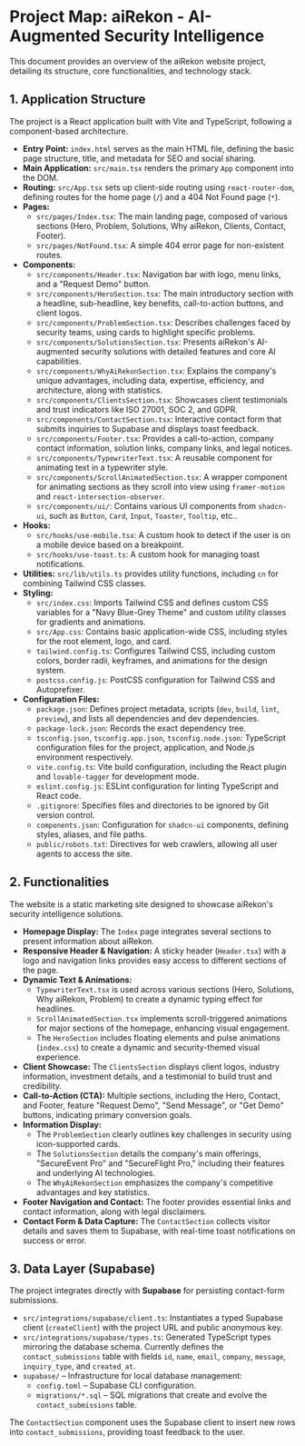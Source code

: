 # Project Map: aiRekon - AI-Augmented Security Intelligence

This document provides an overview of the aiRekon website project, detailing its structure, core functionalities, and technology stack.

## 1. Application Structure

The project is a React application built with Vite and TypeScript, following a component-based architecture.

* **Entry Point:** `index.html` serves as the main HTML file, defining the basic page structure, title, and metadata for SEO and social sharing.
* **Main Application:** `src/main.tsx` renders the primary `App` component into the DOM.
* **Routing:** `src/App.tsx` sets up client-side routing using `react-router-dom`, defining routes for the home page (`/`) and a 404 Not Found page (`*`).
* **Pages:**
    * `src/pages/Index.tsx`: The main landing page, composed of various sections (Hero, Problem, Solutions, Why aiRekon, Clients, Contact, Footer).
    * `src/pages/NotFound.tsx`: A simple 404 error page for non-existent routes.
* **Components:**
    * `src/components/Header.tsx`: Navigation bar with logo, menu links, and a "Request Demo" button.
    * `src/components/HeroSection.tsx`: The main introductory section with a headline, sub-headline, key benefits, call-to-action buttons, and client logos.
    * `src/components/ProblemSection.tsx`: Describes challenges faced by security teams, using cards to highlight specific problems.
    * `src/components/SolutionsSection.tsx`: Presents aiRekon's AI-augmented security solutions with detailed features and core AI capabilities.
    * `src/components/WhyAiRekonSection.tsx`: Explains the company's unique advantages, including data, expertise, efficiency, and architecture, along with statistics.
    * `src/components/ClientsSection.tsx`: Showcases client testimonials and trust indicators like ISO 27001, SOC 2, and GDPR.
    * `src/components/ContactSection.tsx`: Interactive contact form that submits inquiries to Supabase and displays toast feedback.
    * `src/components/Footer.tsx`: Provides a call-to-action, company contact information, solution links, company links, and legal notices.
    * `src/components/TypewriterText.tsx`: A reusable component for animating text in a typewriter style.
    * `src/components/ScrollAnimatedSection.tsx`: A wrapper component for animating sections as they scroll into view using `framer-motion` and `react-intersection-observer`.
    * `src/components/ui/`: Contains various UI components from `shadcn-ui`, such as `Button`, `Card`, `Input`, `Toaster`, `Tooltip`, etc..
* **Hooks:**
    * `src/hooks/use-mobile.tsx`: A custom hook to detect if the user is on a mobile device based on a breakpoint.
    * `src/hooks/use-toast.ts`: A custom hook for managing toast notifications.
* **Utilities:** `src/lib/utils.ts` provides utility functions, including `cn` for combining Tailwind CSS classes.
* **Styling:**
    * `src/index.css`: Imports Tailwind CSS and defines custom CSS variables for a "Navy Blue-Grey Theme" and custom utility classes for gradients and animations.
    * `src/App.css`: Contains basic application-wide CSS, including styles for the root element, logo, and card.
    * `tailwind.config.ts`: Configures Tailwind CSS, including custom colors, border radii, keyframes, and animations for the design system.
    * `postcss.config.js`: PostCSS configuration for Tailwind CSS and Autoprefixer.
* **Configuration Files:**
    * `package.json`: Defines project metadata, scripts (`dev`, `build`, `lint`, `preview`), and lists all dependencies and dev dependencies.
    * `package-lock.json`: Records the exact dependency tree.
    * `tsconfig.json`, `tsconfig.app.json`, `tsconfig.node.json`: TypeScript configuration files for the project, application, and Node.js environment respectively.
    * `vite.config.ts`: Vite build configuration, including the React plugin and `lovable-tagger` for development mode.
    * `eslint.config.js`: ESLint configuration for linting TypeScript and React code.
    * `.gitignore`: Specifies files and directories to be ignored by Git version control.
    * `components.json`: Configuration for `shadcn-ui` components, defining styles, aliases, and file paths.
    * `public/robots.txt`: Directives for web crawlers, allowing all user agents to access the site.

## 2. Functionalities

The website is a static marketing site designed to showcase aiRekon's security intelligence solutions.

* **Homepage Display:** The `Index` page integrates several sections to present information about aiRekon.
* **Responsive Header & Navigation:** A sticky header (`Header.tsx`) with a logo and navigation links provides easy access to different sections of the page.
* **Dynamic Text & Animations:**
    * `TypewriterText.tsx` is used across various sections (Hero, Solutions, Why aiRekon, Problem) to create a dynamic typing effect for headlines.
    * `ScrollAnimatedSection.tsx` implements scroll-triggered animations for major sections of the homepage, enhancing visual engagement.
    * The `HeroSection` includes floating elements and pulse animations (`index.css`) to create a dynamic and security-themed visual experience.
* **Client Showcase:** The `ClientsSection` displays client logos, industry information, investment details, and a testimonial to build trust and credibility.
* **Call-to-Action (CTA):** Multiple sections, including the Hero, Contact, and Footer, feature "Request Demo", "Send Message", or "Get Demo" buttons, indicating primary conversion goals.
* **Information Display:**
    * The `ProblemSection` clearly outlines key challenges in security using icon-supported cards.
    * The `SolutionsSection` details the company's main offerings, "SecureEvent Pro" and "SecureFlight Pro," including their features and underlying AI technologies.
    * The `WhyAiRekonSection` emphasizes the company's competitive advantages and key statistics.
* **Footer Navigation and Contact:** The footer provides essential links and contact information, along with legal disclaimers.
* **Contact Form & Data Capture:** The `ContactSection` collects visitor details and saves them to Supabase, with real-time toast notifications on success or error.

## 3. Data Layer (Supabase)

The project integrates directly with **Supabase** for persisting contact-form submissions.

* `src/integrations/supabase/client.ts`: Instantiates a typed Supabase client (`createClient`) with the project URL and public anonymous key.
* `src/integrations/supabase/types.ts`: Generated TypeScript types mirroring the database schema. Currently defines the `contact_submissions` table with fields `id`, `name`, `email`, `company`, `message`, `inquiry_type`, and `created_at`.
* `supabase/` – Infrastructure for local database management:
  * `config.toml` – Supabase CLI configuration.
  * `migrations/*.sql` – SQL migrations that create and evolve the `contact_submissions` table.

The `ContactSection` component uses the Supabase client to insert new rows into `contact_submissions`, providing toast feedback to the user.
```